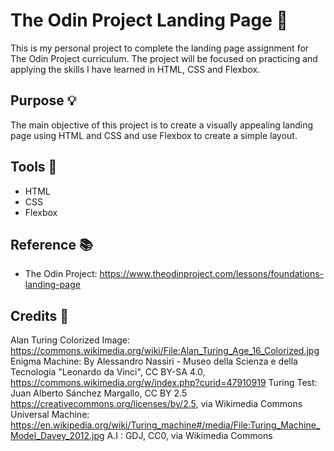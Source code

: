 # The Odin Project Landing Page :tada:

This is my personal project to complete the landing page assignment for The Odin Project curriculum. The project will be focused on practicing and applying the skills I have learned in HTML, CSS and Flexbox.

## Purpose :bulb:
The main objective of this project is to create a visually appealing landing page using HTML and CSS and use Flexbox to create a simple layout. 

## Tools :wrench:
- HTML
- CSS
- Flexbox

## Reference :books:
- The Odin Project: https://www.theodinproject.com/lessons/foundations-landing-page

## Credits 🤝
Alan Turing Colorized Image: https://commons.wikimedia.org/wiki/File:Alan_Turing_Age_16_Colorized.jpg
Enigma Machine: By Alessandro Nassiri - Museo della Scienza e della Tecnologia &quot;Leonardo da Vinci&quot;, CC BY-SA 4.0, https://commons.wikimedia.org/w/index.php?curid=47910919
Turing Test: Juan Alberto Sánchez Margallo, CC BY 2.5 <https://creativecommons.org/licenses/by/2.5>, via Wikimedia Commons
Universal Machine: https://en.wikipedia.org/wiki/Turing_machine#/media/File:Turing_Machine_Model_Davey_2012.jpg
A.I : GDJ, CC0, via Wikimedia Commons

